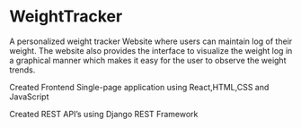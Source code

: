 # WeightTracker

A personalized weight tracker Website where users can maintain log of their weight. The website also provides the interface to visualize the weight log in a graphical manner which makes it easy for the user to observe the weight trends.

Created Frontend Single-page application using React,HTML,CSS and JavaScript

Created REST API’s using Django REST Framework
